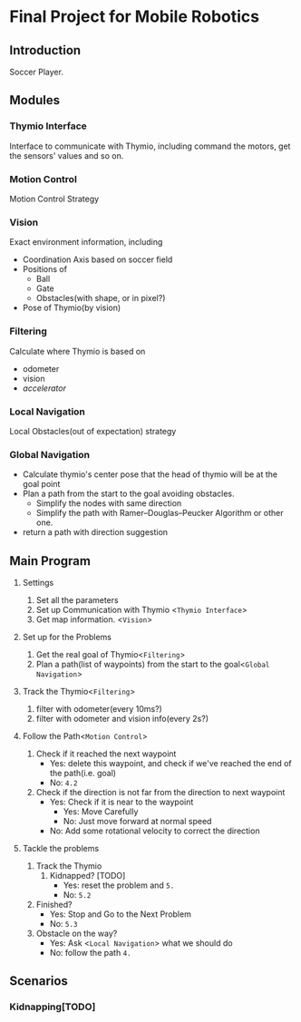 # Final Project for Mobile Robotics

## Introduction

Soccer Player.

## Modules

### Thymio Interface

Interface to communicate with Thymio, including command the motors, get the sensors' values and so on.

### Motion Control

Motion Control Strategy

### Vision

Exact environment information, including

* Coordination Axis based on soccer field
* Positions of
  * Ball
  * Gate
  * Obstacles(with shape, or in pixel?)
* Pose of Thymio(by vision)

### Filtering

Calculate where Thymio is based on

* odometer
* vision
* *accelerator*

### Local Navigation

Local Obstacles(out of expectation) strategy

### Global Navigation

* Calculate thymio's center pose that the head of thymio will be at the goal point
* Plan a path from the start to the goal avoiding obstacles.
  * Simplify the nodes with same direction
  * Simplify the path with Ramer–Douglas–Peucker Algorithm or other one.
* return a path with direction suggestion

## Main Program

1. Settings

    1. Set all the parameters
    2. Set up Communication with Thymio \<`Thymio Interface`>
    3. Get map information. \<`Vision`>

2. Set up for the Problems

    1. Get the real goal of Thymio\<`Filtering`>
    2. Plan a path(list of waypoints) from the start to the goal\<`Global Navigation`>

3. Track the Thymio\<`Filtering`>

    1. filter with odometer(every 10ms?)
    2. filter with odometer and vision info(every 2s?)

4. Follow the Path\<`Motion Control`>

    1. Check if it reached the next waypoint
        * Yes: delete this waypoint, and check if we've reached the end of the path(i.e. goal)
        * No: `4.2`
    2. Check if the direction is not far from the direction to next waypoint
        * Yes: Check if it is near to the waypoint
            * Yes: Move Carefully
            * No: Just move forward at normal speed
        * No: Add some rotational velocity to correct the direction

5. Tackle the problems
    1. Track the Thymio
        1. Kidnapped? [TODO]
            * Yes: reset the problem and `5.`
            * No:  `5.2`
    2. Finished?
        * Yes: Stop and Go to the Next Problem
        * No: `5.3`
    3. Obstacle on the way?
        * Yes: Ask \<`Local Navigation`> what we should do
        * No: follow the path `4.`

## Scenarios

### Kidnapping[TODO]
